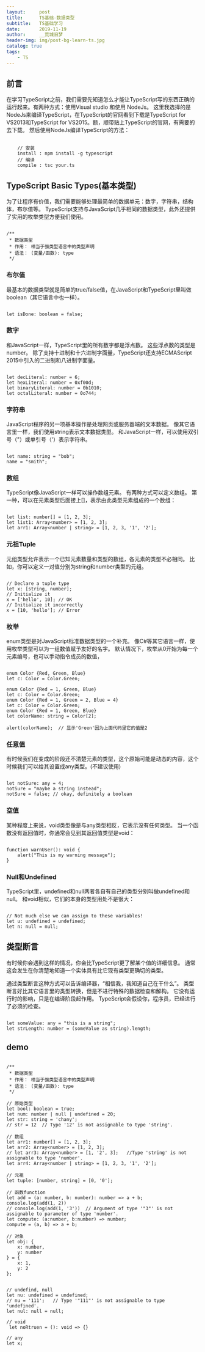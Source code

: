 ```yaml
---
layout:     post
title:      TS基础-数据类型
subtitle:   TS基础学习
date:       2019-11-19
author:     __荒城旧梦
header-img: img/post-bg-learn-ts.jpg
catalog: true
tags:
    - TS
---
```


## 前言

在学习TypeScript之前，我们需要先知道怎么才能让TypeScript写的东西正确的运行起来。有两种方式：使用Visual studio 和使用 NodeJs。
这里我选择的是NodeJs来编译TypeScript，在TypeScript的官网看到下载是TypeScript for VS2013和TypeScript for VS2015。额，顺带贴上TypeScript的官网，有需要的去下载。
然后使用NodeJs编译TypeScript的方法：

```

    // 安装
    install : npm install -g typescript
    // 编译
    compile : tsc your.ts

```


## TypeScript Basic Types(基本类型) 

为了让程序有价值，我们需要能够处理最简单的数据单元：数字，字符串，结构体，布尔值等。 TypeScript支持与JavaScript几乎相同的数据类型，此外还提供了实用的枚举类型方便我们使用。

```

/**
 * 数据类型
 * 作用： 相当于强类型语言中的类型声明
 * 语法： (变量/函数): type
 */

```

### 布尔值 

最基本的数据类型就是简单的true/false值，在JavaScript和TypeScript里叫做boolean（其它语言中也一样）。

```

let isDone: boolean = false;

```

### 数字 

和JavaScript一样，TypeScript里的所有数字都是浮点数。 这些浮点数的类型是number。 除了支持十进制和十六进制字面量，TypeScript还支持ECMAScript 2015中引入的二进制和八进制字面量。

```

let decLiteral: number = 6;
let hexLiteral: number = 0xf00d;
let binaryLiteral: number = 0b1010;
let octalLiteral: number = 0o744;

```

### 字符串 

JavaScript程序的另一项基本操作是处理网页或服务器端的文本数据。 像其它语言里一样，我们使用string表示文本数据类型。 和JavaScript一样，可以使用双引号（"）或单引号（'）表示字符串。

```

let name: string = "bob";
name = "smith";

```

### 数组 

TypeScript像JavaScript一样可以操作数组元素。 有两种方式可以定义数组。 第一种，可以在元素类型后面接上[]，表示由此类型元素组成的一个数组：

```

let list: number[] = [1, 2, 3];
let list1: Array<number> = [1, 2, 3];
let arr1: Array<number | string> = [1, 2, 3, '1', '2'];

```

### 元祖Tuple 

元组类型允许表示一个已知元素数量和类型的数组，各元素的类型不必相同。 比如，你可以定义一对值分别为string和number类型的元组。

```

// Declare a tuple type
let x: [string, number];
// Initialize it
x = ['hello', 10]; // OK
// Initialize it incorrectly
x = [10, 'hello']; // Error

```

### 枚举 

enum类型是对JavaScript标准数据类型的一个补充。 像C#等其它语言一样，使用枚举类型可以为一组数值赋予友好的名字。
默认情况下，枚举从0开始为每一个元素编号，也可以手动指令成员的数值，

```

enum Color {Red, Green, Blue}
let c: Color = Color.Green;

enum Color {Red = 1, Green, Blue}
let c: Color = Color.Green;
enum Color {Red = 1, Green = 2, Blue = 4}
let c: Color = Color.Green;
enum Color {Red = 1, Green, Blue}
let colorName: string = Color[2];

alert(colorName);  // 显示'Green'因为上面代码里它的值是2

```

### 任意值 

有时候我们在变成的阶段还不清楚元素的类型，这个原始可能是动态的内容，这个时候我们可以给其设置成any类型。(不建议使用)

```

let notSure: any = 4;
notSure = "maybe a string instead";
notSure = false; // okay, definitely a boolean

```

### 空值 

某种程度上来说，void类型像是与any类型相反，它表示没有任何类型。 当一个函数没有返回值时，你通常会见到其返回值类型是void：

```

function warnUser(): void {
    alert("This is my warning message");
}

```

### Null和Undefined

TypeScript里，undefined和null两者各自有自己的类型分别叫做undefined和null。 和void相似，它们的本身的类型用处不是很大：

```

// Not much else we can assign to these variables!
let u: undefined = undefined;
let n: null = null;

```

## 类型断言 

有时候你会遇到这样的情况，你会比TypeScript更了解某个值的详细信息。 通常这会发生在你清楚地知道一个实体具有比它现有类型更确切的类型。

通过类型断言这种方式可以告诉编译器，“相信我，我知道自己在干什么”。 类型断言好比其它语言里的类型转换，但是不进行特殊的数据检查和解构。 它没有运行时的影响，只是在编译阶段起作用。 TypeScript会假设你，程序员，已经进行了必须的检查。

```

let someValue: any = "this is a string";
let strLength: number = (someValue as string).length;

```

## demo

```

/**
 * 数据类型
 * 作用： 相当于强类型语言中的类型声明
 * 语法： (变量/函数): type
 */

// 原始类型
let bool: boolean = true;
let num: number | null | undefined = 20;
let str: string = 'chany';
// str = 12  // Type '12' is not assignable to type 'string'.

// 数组
let arr1: number[] = [1, 2, 3];
let arr2: Array<number> = [1, 2, 3];
// let arr3: Array<number> = [1, '2', 3];   //Type 'string' is not assignable to type 'number'.
let arr4: Array<number | string> = [1, 2, 3, '1', '2'];

// 元祖
let tuple: [number, string] = [0, '0'];

// 函数function
let add = (a: number, b: number): number => a + b;
console.log(add(1, 2))
// console.log(add(1, '3'))  // Argument of type '"3"' is not assignable to parameter of type 'number'.
let compute: (a:number, b:number) => number;
compute = (a, b) => a + b;

// 对象
let obj: {
    x: number,
    y: number
} = {
    x: 1,
    y: 2
};


// undefind, null
let nu: undefined = undefined;
// nu = '111';   // Type '"111"' is not assignable to type 'undefined'.
let nul: null = null;

// void
 let noRtruen = (): void => {}

// any
let x;

```

